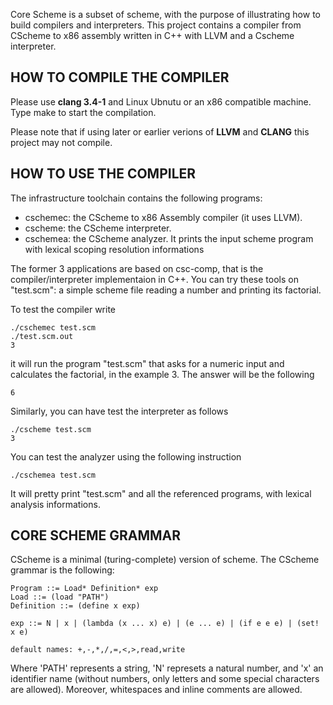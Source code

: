 Core Scheme is a subset of scheme, with the purpose of illustrating how to build compilers and interpreters.
This project contains a compiler from CScheme to x86 assembly written in C++ with LLVM and a Cscheme interpreter.

HOW TO COMPILE THE COMPILER
----------------------------

Please use **clang 3.4-1** and Linux Ubnutu or an x86 compatible machine.
Type make to start the compilation.

Please note that if using later or earlier verions of **LLVM** and **CLANG** this project may not compile.

HOW TO USE THE COMPILER
----------------------------

The infrastructure toolchain contains the following programs:

- cschemec: the CScheme to x86 Assembly compiler (it uses LLVM).
- cscheme:  the CScheme interpreter.
- cschemea: the CScheme analyzer. It prints the input scheme program with
            lexical scoping resolution informations

The former 3 applications are based on csc-comp, that is the compiler/interpreter implementaion in C++.
You can try these tools on "test.scm": a simple scheme file reading a number and printing its factorial.

To test the compiler write
```shell
./cschemec test.scm
./test.scm.out
3
```
it will run the program "test.scm" that asks for a numeric input and
calculates the factorial, in the example 3. The answer will be the following

```shell
6
```

Similarly, you can have test the interpreter as follows
```shell
./cscheme test.scm
3
```

You can test the analyzer using the following instruction

```shell
./cschemea test.scm
```
It will pretty print "test.scm" and all the referenced programs, with lexical analysis informations.

CORE SCHEME GRAMMAR
----------------------------

CScheme is a minimal (turing-complete) version of scheme.
The CScheme grammar is the following:

```bnf
Program ::= Load* Definition* exp
Load ::= (load "PATH")
Definition ::= (define x exp)

exp ::= N | x | (lambda (x ... x) e) | (e ... e) | (if e e e) | (set! x e)

default names: +,-,*,/,=,<,>,read,write
```

Where 'PATH' represents a string, 'N' represets a natural number, and 'x' an identifier name 
(without numbers, only letters and some special characters are allowed).
Moreover, whitespaces and inline comments are allowed.